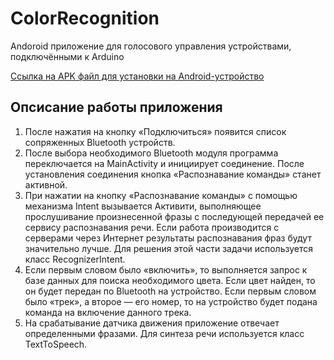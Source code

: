 # ColorRecognition
Andoroid приложение для голосового управления устройствами, подключёнными к Arduino

[Ссылка на APK файл для установки на Android-устройство](https://github.com/dbond762/ColorRecognition/releases)

## Опсисание работы приложения

1. После нажатия на кнопку «Подключиться» появится список сопряженных Bluetooth устройств.
1. После выбора необходимого Bluetooth модуля программа переключается на MainActivity  и инициирует соединение. После установления
соединения кнопка «Распознавание команды» станет активной.
1. При нажатии на кнопку «Распознавание команды» с помощью механизма Intent вызывается Активити, выполняющее прослушивание
произнесенной фразы с последующей передачей ее сервису распознавания речи. Если работа производится с серверами через Интернет
результаты распознавания фраз будут значительно лучше. Для решения этой части задачи используется класс RecognizerIntent.
1. Если первым словом было «включить», то выполняется запрос к базе данных для поиска необходимого цвета. Если цвет найден, то он
будет передан по Bluetooth на устройство. Если первым словом было «трек», а второе — его номер, то на устройство будет подана
команда на включение данного трека.
1. На срабатывание датчика движения приложение отвечает определенными фразами. Для синтеза речи используется класс TextToSpeech.
